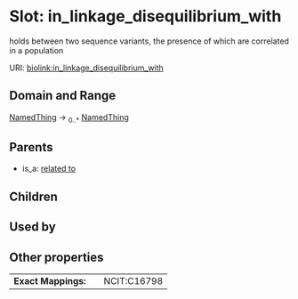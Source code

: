 
# Slot: in_linkage_disequilibrium_with


holds between two sequence variants, the presence of which are correlated in a population

URI: [biolink:in_linkage_disequilibrium_with](https://w3id.org/biolink/vocab/in_linkage_disequilibrium_with)


## Domain and Range

[NamedThing](NamedThing.md) ->  <sub>0..*</sub> [NamedThing](NamedThing.md)

## Parents

 *  is_a: [related to](related_to.md)

## Children


## Used by


## Other properties

|  |  |  |
| --- | --- | --- |
| **Exact Mappings:** | | NCIT:C16798 |

